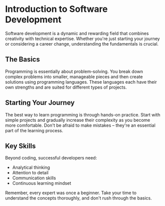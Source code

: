 # Introduction to Software Development

Software development is a dynamic and rewarding field that combines creativity with technical expertise. Whether you're just starting your journey or considering a career change, understanding the fundamentals is crucial.

## The Basics

Programming is essentially about problem-solving. You break down complex problems into smaller, manageable pieces and then create solutions using programming languages. These languages each have their own strengths and are suited for different types of projects.

## Starting Your Journey

The best way to learn programming is through hands-on practice. Start with simple projects and gradually increase their complexity as you become more comfortable. Don't be afraid to make mistakes – they're an essential part of the learning process.

## Key Skills

Beyond coding, successful developers need:
- Analytical thinking
- Attention to detail
- Communication skills
- Continuous learning mindset

Remember, every expert was once a beginner. Take your time to understand the concepts thoroughly, and don't rush through the basics.